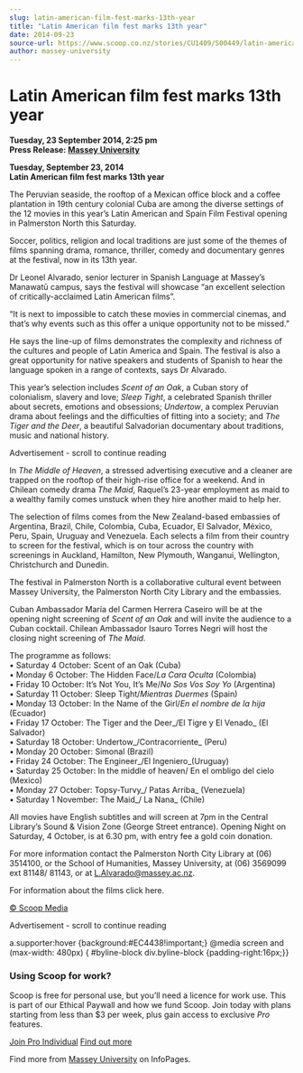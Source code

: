 ```yaml
---
slug: latin-american-film-fest-marks-13th-year
title: "Latin American film fest marks 13th year"
date: 2014-09-23
source-url: https://www.scoop.co.nz/stories/CU1409/S00449/latin-american-film-fest-marks-13th-year.htm
author: massey-university
---
```

Latin American film fest marks 13th year
========================================

**Tuesday, 23 September 2014, 2:25 pm**  
**Press Release: [Massey University](https://info.scoop.co.nz/Massey_University)**

**Tuesday, September 23, 2014**  
**Latin American film fest marks 13th year**

The Peruvian seaside, the rooftop of a Mexican office block and a coffee plantation in 19th century colonial Cuba are among the diverse settings of the 12 movies in this year’s Latin American and Spain Film Festival opening in Palmerston North this Saturday.

Soccer, politics, religion and local traditions are just some of the themes of films spanning drama, romance, thriller, comedy and documentary genres at the festival, now in its 13th year.

Dr Leonel Alvarado, senior lecturer in Spanish Language at Massey’s Manawatū campus, says the festival will showcase “an excellent selection of critically-acclaimed Latin American films”.

“It is next to impossible to catch these movies in commercial cinemas, and that’s why events such as this offer a unique opportunity not to be missed.”

He says the line-up of films demonstrates the complexity and richness of the cultures and people of Latin America and Spain. The festival is also a great opportunity for native speakers and students of Spanish to hear the language spoken in a range of contexts, says Dr Alvarado.

This year’s selection includes _Scent of an Oak_, a Cuban story of colonialism, slavery and love; _Sleep Tight_, a celebrated Spanish thriller about secrets, emotions and obsessions; _Undertow_, a complex Peruvian drama about feelings and the difficulties of fitting into a society; and _The Tiger and the Deer_, a beautiful Salvadorian documentary about traditions, music and national history.

Advertisement - scroll to continue reading





In _The Middle of Heaven_, a stressed advertising executive and a cleaner are trapped on the rooftop of their high-rise office for a weekend. And in Chilean comedy drama _The Maid_, Raquel’s 23-year employment as maid to a wealthy family comes unstuck when they hire another maid to help her.

The selection of films comes from the New Zealand-based embassies of Argentina, Brazil, Chile, Colombia, Cuba, Ecuador, El Salvador, México, Peru, Spain, Uruguay and Venezuela. Each selects a film from their country to screen for the festival, which is on tour across the country with screenings in Auckland, Hamilton, New Plymouth, Wanganui, Wellington, Christchurch and Dunedin.

The festival in Palmerston North is a collaborative cultural event between Massey University, the Palmerston North City Library and the embassies.

Cuban Ambassador María del Carmen Herrera Caseiro will be at the opening night screening of _Scent of_ _an Oak_ and will invite the audience to a Cuban cocktail. Chilean Ambassador Isauro Torres Negri will host the closing night screening of _The Maid._

The programme as follows:  
• Saturday 4 October: Scent of an Oak (Cuba)  
• Monday 6 October: The Hidden Face/_La Cara Oculta_ (Colombia)  
• Friday 10 October: It’s Not You, It’s Me/_No Sos Vos Soy_ _Yo_ (Argentina)  
• Saturday 11 October: Sleep Tight/_Mientras_ _Duermes_ (Spain)  
• Monday 13 October: In the Name of the Girl/_En el nombre_ _de la hija_ (Ecuador)  
• Friday 17 October: The Tiger and the Deer_/El Tigre y El Venado_ (El Salvador)  
• Saturday 18 October: Undertow_/Contracorriente_ (Peru)  
• Monday 20 October: Simonal (Brazil)  
• Friday 24 October: The Engineer_/El Ingeniero_(Uruguay)  
• Saturday 25 October: In the middle of heaven/ En el ombligo del cielo (Mexico)  
• Monday 27 October: Topsy-Turvy_/ Patas Arriba_ (Venezuela)  
• Saturday 1 November: The Maid_/ La Nana_ (Chile)

All movies have English subtitles and will screen at 7pm in the Central Library’s Sound & Vision Zone (George Street entrance). Opening Night on Saturday, 4 October, is at 6.30 pm, with entry fee a gold coin donation.

For more information contact the Palmerston North City Library at (06) 3514100, or the School of Humanities, Massey University, at (06) 3569099 ext 81148/ 81143, or at L.Alvarado@massey.ac.nz.

For information about the films click here.

  

[© Scoop Media](http://www.scoop.co.nz/about/terms.html)  

Advertisement - scroll to continue reading



a.supporter:hover {background:#EC4438!important;} @media screen and (max-width: 480px) { #byline-block div.byline-block {padding-right:16px;}}

### Using Scoop for work?

Scoop is free for personal use, but you’ll need a licence for work use. This is part of our Ethical Paywall and how we fund Scoop. Join today with plans starting from less than $3 per week, plus gain access to exclusive _Pro_ features.  
  
[Join Pro Individual](https://pro.scoop.co.nz/Individual/?from=ProIn24) [Find out more](https://pro.scoop.co.nz/using-scoop-for-work/?from=ProIn24)

Find more from [Massey University](https://info.scoop.co.nz/Massey_University) on InfoPages.